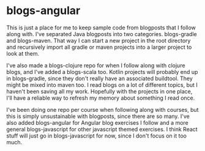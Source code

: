 # blogs-angular #

This is just a place for me to keep sample code from blogposts that I follow
along with.  I've separated Java blogposts into two categories.  blogs-gradle and
blogs-maven.  That way I can start a new project in the root directory and
recursively import all gradle or maven projects into a larger project to look at
them.  

I've also made a blogs-clojure repo for when I follow along with clojure
blogs, and I've added a blogs-scala too.  Kotlin projects will probably end up
in blogs-gradle, since they don't really have an associated buildtool.  They
might be mixed into maven too.  I read blogs on a lot of different topics, but I
haven't been saving all my work.  Hopefully with the projects in one place, I'll
have a reliable way to refresh my memory about something I read once.

I've been doing one repo per course when following along with courses, but this
is simply unsustainable with blogposts, since there are so many.  I've also added
blogs-angular for Angular blog exercises I follow and a more general 
blogs-javascript for other javascript themed exercises.  I think React stuff 
will just go in blogs-javascript for now, since I don't focus on it too much.
